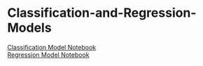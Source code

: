 # Classification-and-Regression-Models


[Classification Model Notebook](https://github.com/natnew/Classification-and-Regression-Models/blob/main/week_9_python_classification.ipynb)<br>
[Regression Model Notebook]()<br>
